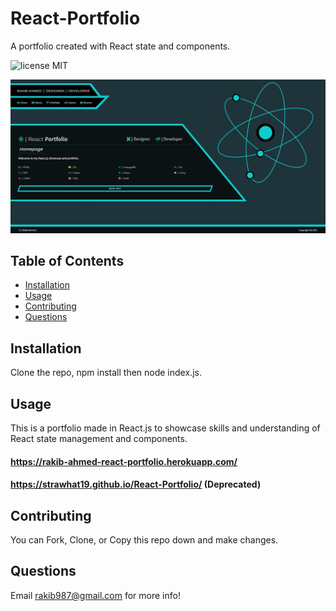 # React-Portfolio
A portfolio created with React state and components.

![license MIT](https://img.shields.io/badge/license-MIT-blue.svg)

![Screenshot of Application](https://raw.githubusercontent.com/strawhat19/React-Portfolio/main/public/assets/screenshot.JPG)

## **Table of Contents**
* [Installation](#installation)
* [Usage](#usage)
* [Contributing](#contributing)
* [Questions](#questions)

## Installation
Clone the repo, npm install then node index.js.

## Usage
This is a portfolio made in React.js to showcase skills and understanding of React state management and components.
#### https://rakib-ahmed-react-portfolio.herokuapp.com/
#### https://strawhat19.github.io/React-Portfolio/ (Deprecated)

## Contributing
You can Fork, Clone, or Copy this repo down and make changes.

## Questions
Email rakib987@gmail.com for more info!